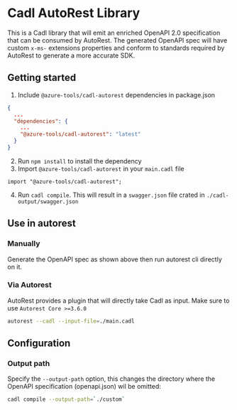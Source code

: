 # Cadl AutoRest Library

This is a Cadl library that will emit an enriched OpenAPI 2.0 specification that can be consumed by AutoRest.
The generated OpenAPI spec will have custom `x-ms-` extensions properties and conform to standards required by  AutoRest to generate a more accurate SDK.

## Getting started

1. Include `@azure-tools/cadl-autorest` dependencies in package.json

```json
{
  ...
  "dependencies": {
    ...
    "@azure-tools/cadl-autorest": "latest"
  }
}
```

2. Run `npm install` to install the dependency
3. Import `@azure-tools/cadl-autorest` in your `main.cadl` file

```cadl
import "@azure-tools/cadl-autorest";
```

4. Run `cadl compile`. This will result in a `swagger.json` file crated in `./cadl-output/swagger.json`

## Use in autorest

### Manually

Generate the OpenAPI spec as shown above then run autorest cli directly on it.

### Via Autorest

AutoRest provides a plugin that will directly take Cadl as input. Make sure to use `Autorest Core >=3.6.0`

```bash
autorest --cadl --input-file=./main.cadl
```

## Configuration

### Output path

Specify the `--output-path` option, this changes the directory where the OpenAPI specification (openapi.json) wil be omitted:

```bash
cadl compile --output-path=`./custom`
```

